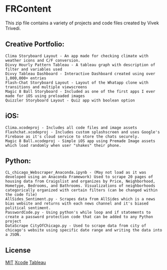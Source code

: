 # FRContent

This zip file contains a variety of projects and code files created by Vivek Trivedi. 

## Creative Portfolio:
```
Clima Storyboard Layout - An app made for checking climate with weather icons and C/F conversion.
Divvy Hourly Pattern Tableau - A tableau graph with description of filter and variables used
Divvy Tableau Dashboard - Interactive Dashboard created using over 1,000,000+ entries
Flash-Chat Storyboard Layout - Layout of the Whatapp clone with transitions and multiple viewscreens
Magic 8 Ball Storyboard - Included as one of the first apps I ever made for iOS using preloaded images
Quizzler Storyboard Layout - Quiz app with boolean option 
```

## iOS:
```
Clima.xcodeproj - Includes all code files and image assets
Flashchat.xcodeproj - Includes custom splashscreen and uses Google's Firebase as it's cloud service to store the chats securely.
Magic 8 Ball.xcodeproj - Simple iOS app using Premade Image assets which load randomly when user "shakes" their phone.
```

## Python:
```
CL_chicago_Webscraper_Anaconda.ipynb - (May not load as it was developed using an Anaconda Framework) Used to scrape 20 pages of housing data from Craigslist and organizes by Price, Neighborhood, Hometype, Bedrooms, and Bathrooms. Visualizations of neighborhoods categorically organized with certain filters (can be changed within the code file)
AllSides_Sentiment.py - Scrapes data from AllSides which is a news bias website and returns with each news channel and it's biased political sentiment.
PasswordCode.py - Using python's while loop and if statements to create a password protection code that can be added to any Python project
DataScrape CityOfChicago.py - Used to scrape data from city of chicago's website using specific date range and writing the data into a JSON.
```

## License
[MIT](https://choosealicense.com/licenses/mit/)
[Xcode](https://developer.apple.com/xcode/)
[Tableau](https://public.tableau.com/s/)
